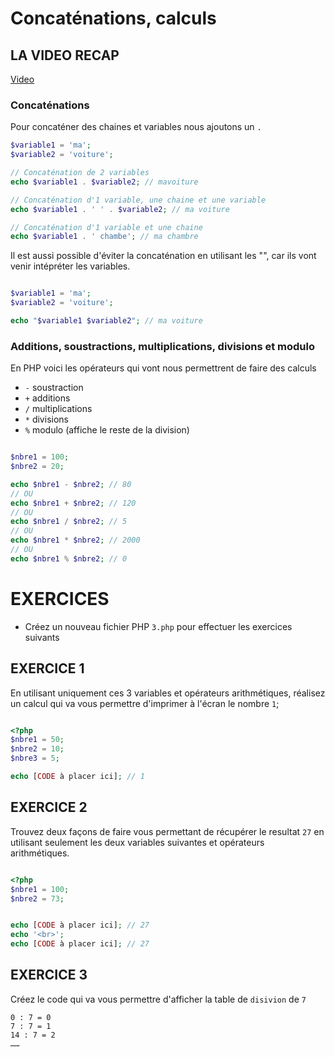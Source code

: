 # Concaténations, calculs


## LA VIDEO RECAP

 [Video](https://www.youtube.com/watch?v=R5GTeY5MWYI)


### Concaténations

Pour concaténer des chaines et variables nous ajoutons un `.`

```php
$variable1 = 'ma';
$variable2 = 'voiture';

// Concaténation de 2 variables
echo $variable1 . $variable2; // mavoiture

// Concaténation d'1 variable, une chaine et une variable
echo $variable1 . ' ' . $variable2; // ma voiture

// Concaténation d'1 variable et une chaine
echo $variable1 . ' chambe'; // ma chambre
```

Il est aussi possible d'éviter la concaténation en utilisant les "", car ils vont venir intépréter les variables.

```php

$variable1 = 'ma';
$variable2 = 'voiture';

echo "$variable1 $variable2"; // ma voiture

```


### Additions, soustractions, multiplications, divisions et modulo

En PHP voici les opérateurs qui vont nous permettrent de faire des calculs

- `-` soustraction
- `+` additions
- `/` multiplications
- `*` divisions
- `%` modulo (affiche le reste de la division)


```php

$nbre1 = 100;
$nbre2 = 20;

echo $nbre1 - $nbre2; // 80
// OU
echo $nbre1 + $nbre2; // 120
// OU
echo $nbre1 / $nbre2; // 5
// OU
echo $nbre1 * $nbre2; // 2000
// OU
echo $nbre1 % $nbre2; // 0

```



# EXERCICES

- Créez un nouveau fichier PHP `3.php` pour effectuer les exercices suivants


## EXERCICE 1

En utilisant uniquement ces 3 variables et opérateurs arithmétiques, réalisez un calcul qui va vous permettre d'imprimer à l'écran le nombre `1`;

```php

<?php
$nbre1 = 50;
$nbre2 = 10;
$nbre3 = 5;

echo [CODE à placer ici]; // 1
```


## EXERCICE 2

Trouvez deux façons de faire vous permettant de récupérer le resultat `27` en utilisant seulement les deux variables suivantes et opérateurs arithmétiques.

```php

<?php
$nbre1 = 100;
$nbre2 = 73;


echo [CODE à placer ici]; // 27
echo '<br>';
echo [CODE à placer ici]; // 27
```


## EXERCICE 3

Créez le code qui va vous permettre d'afficher la table de `disivion` de `7`

```
0 : 7 = 0
7 : 7 = 1 
14 : 7 = 2
…… 
```